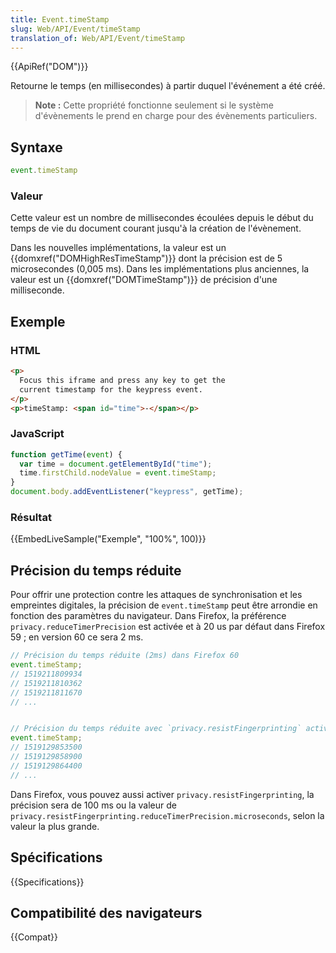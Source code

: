```yaml
---
title: Event.timeStamp
slug: Web/API/Event/timeStamp
translation_of: Web/API/Event/timeStamp
---
```


{{ApiRef("DOM")}}

Retourne le temps (en millisecondes) à partir duquel l'événement a été créé.

> **Note :** Cette propriété fonctionne seulement si le système d'évènements le prend en charge pour des évènements particuliers.

## Syntaxe

```js
event.timeStamp
```

### Valeur

Cette valeur est un nombre de millisecondes écoulées depuis le début du temps de vie du document courant jusqu'à la création de l'évènement.

Dans les nouvelles implémentations, la valeur est un {{domxref("DOMHighResTimeStamp")}} dont la précision est de 5 microsecondes (0,005 ms). Dans les implémentations plus anciennes, la valeur est un {{domxref("DOMTimeStamp")}} de précision d'une milliseconde.

## Exemple

### HTML

```html
<p>
  Focus this iframe and press any key to get the
  current timestamp for the keypress event.
</p>
<p>timeStamp: <span id="time">-</span></p>
```

### JavaScript

```js
function getTime(event) {
  var time = document.getElementById("time");
  time.firstChild.nodeValue = event.timeStamp;
}
document.body.addEventListener("keypress", getTime);
```

### Résultat

{{EmbedLiveSample("Exemple", "100%", 100)}}

## Précision du temps réduite

Pour offrir une protection contre les attaques de synchronisation et les empreintes digitales, la précision de `event.timeStamp` peut être arrondie en fonction des paramètres du navigateur.
Dans Firefox, la préférence `privacy.reduceTimerPrecision` est activée et à 20 us par défaut dans Firefox 59 ; en version 60 ce sera 2 ms.

```js
// Précision du temps réduite (2ms) dans Firefox 60
event.timeStamp;
// 1519211809934
// 1519211810362
// 1519211811670
// ...


// Précision du temps réduite avec `privacy.resistFingerprinting` activé
event.timeStamp;
// 1519129853500
// 1519129858900
// 1519129864400
// ...
```

Dans Firefox, vous pouvez aussi activer `privacy.resistFingerprinting`, la précision sera de 100 ms ou la valeur de `privacy.resistFingerprinting.reduceTimerPrecision.microseconds`, selon la valeur la plus grande.

## Spécifications

{{Specifications}}

## Compatibilité des navigateurs

{{Compat}}

